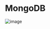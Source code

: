 # MongoDB

![image](https://github.com/Tamarpick/MongoDB/assets/143486836/38af4171-17b3-44be-bcc3-9e3e100dcc7c)
